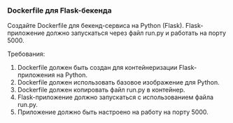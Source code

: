 
### Dockerfile для Flask-бекенда

Создайте Dockerfile для бекенд-сервиса на Python (Flask). Flask-приложение должно запускаться через файл run.py и работать на порту 5000.

Требования:
1. Dockerfile должен быть создан для контейнеризации Flask-приложения на Python. 
2. Dockerfile должен использовать базовое изображение для Python. 
3. Dockerfile должен копировать файл run.py в контейнер. 
4. Flask-приложение должно запускаться с использованием файла run.py. 
5. Приложение должно быть настроено на работу на порту 5000.
